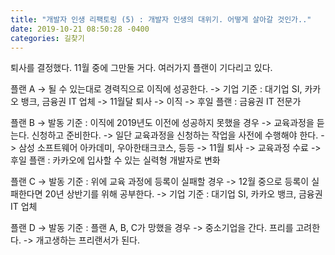 ```yaml
---
title: "개발자 인생 리팩토링 (5) : 개발자 인생의 대위기. 어떻게 살아갈 것인가.."
date: 2019-10-21 08:50:28 -0400
categories: 길찾기
---
```


퇴사를 결정했다.
11월 중에 그만둘 거다.
여러가지 플랜이 기다리고 있다.

플랜 A
-> 될 수 있는대로 경력직으로 이직에 성공한다.
-> 기업 기준 : 대기업 SI, 카카오 뱅크, 금융권 IT 업체
-> 11월달 퇴사 -> 이직
-> 후일 플랜 : 금융권 IT 전문가

플랜 B
-> 발동 기준 : 이직에 2019년도 이전에 성공하지 못했을 경우
-> 교육과정을 듣는다. 신청하고 준비한다.
-> 일단 교육과정을 신청하는 작업을 사전에 수행해야 한다.
-> 삼성 소프트웨어 아카데미, 우아한태크코스, 등등 
-> 11월 퇴사 -> 교육과정 수료
-> 후일 플랜 : 카카오에 입사할 수 있는 실력형 개발자로 변화

플랜 C
-> 발동 기준 : 위에 교육 과정에 등록이 실패할 경우
-> 12월 중으로 등록이 실패한다면 20년 상반기를 위해 공부한다.
-> 기업 기준 : 대기업 SI, 카카오 뱅크, 금융권 IT 업체

플랜 D
-> 발동 기준 : 플랜 A, B, C가 망했을 경우
-> 중소기업을 간다. 프리를 고려한다.
-> 개고생하는 프리랜서가 된다.
